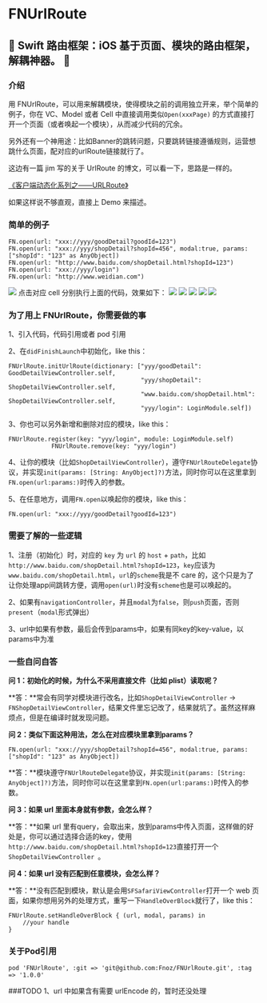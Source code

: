 # FNUrlRoute
## 🍎 Swift 路由框架：iOS 基于页面、模块的路由框架，解耦神器。 🍎

### 介绍
用 FNUrlRoute，可以用来解耦模块，使得模块之前的调用独立开来，举个简单的例子，你在 VC、Model 或者 Cell 中直接调用类似`Open(xxxPage)` 的方式直接打开一个页面（或者唤起一个模块），从而减少代码的冗余。

另外还有一个神用途：比如Banner的跳转问题，只要跳转链接遵循规则，运营想跳什么页面，配对应的urlRoute链接就行了。

这边有一篇 jim 写的关于 UrlRoute 的博文，可以看一下，思路是一样的。

[《客户端动态化系列之——URLRoute》](http://www.jianshu.com/p/18b915735932)

如果这样说不够直观，直接上 Demo 来描述。

### 简单的例子

```
FN.open(url: "xxx://yyy/goodDetail?goodId=123")
FN.open(url: "xxx://yyy/shopDetail?shopId=456", modal:true, params:["shopId": "123" as AnyObject])
FN.open(url: "http://www.baidu.com/shopDetail.html?shopId=123")
FN.open(url: "xxx://yyy/login")
FN.open(url: "http://www.weidian.com")
```
![](http://7xl2dx.com1.z0.glb.clouddn.com/fnurlroute_all.png)
点击对应 cell 分别执行上面的代码，效果如下：
![](http://7xl2dx.com1.z0.glb.clouddn.com/fnurlroute_0.gif)
![](http://7xl2dx.com1.z0.glb.clouddn.com/fnurlroute_1.gif)
![](http://7xl2dx.com1.z0.glb.clouddn.com/fnurlroute_2.gif)
![](http://7xl2dx.com1.z0.glb.clouddn.com/fnurlroute_3.gif)
![](http://7xl2dx.com1.z0.glb.clouddn.com/fnurlroute_4.gif)

### 为了用上 FNUrlRoute，你需要做的事
1、引入代码，代码引用或者 pod 引用

2、在`didFinishLaunch`中初始化，like this：

```
FNUrlRoute.initUrlRoute(dictionary: ["yyy/goodDetail": GoodDetailViewController.self,
                                     "yyy/shopDetail": ShopDetailViewController.self,
                                     "www.baidu.com/shopDetail.html": ShopDetailViewController.self,
                                     "yyy/login": LoginModule.self])
```

3、你也可以另外新增和删除对应的模块，like this：

```
FNUrlRoute.register(key: "yyy/login", module: LoginModule.self)
            FNUrlRoute.remove(key: "yyy/login")
```

4、让你的模块（比如`ShopDetailViewController`），遵守`FNUrlRouteDelegate`协议，并实现`init(params: [String: AnyObject]?)`方法，同时你可以在这里拿到`FN.open(url:params:)`时传入的参数。

5、在任意地方，调用`FN.open`以唤起你的模块，like this：

```
FN.open(url: "xxx://yyy/goodDetail?goodId=123")

```

### 需要了解的一些逻辑
1、注册（初始化）时，对应的 `key` 为 `url` 的 `host` + `path`，比如`http://www.baidu.com/shopDetail.html?shopId=123`，`key`应该为`www.baidu.com/shopDetail.html`，`url`的`scheme`我是不 care 的，这个只是为了让你处理app间跳转方便，调用`open(url)`时没有`scheme`也是可以唤起的。

2、如果有`navigationController`，并且`modal`为`false`，则`push`页面，否则`present`（`modal`形式弹出）

3、url中如果有参数，最后会传到params中，如果有同key的key-value，以params中为准

### 一些自问自答
**问 1：初始化的时候，为什么不采用直接文件（比如 plist）读取呢？**

**答：**常会有同学对模块进行改名，比如`ShopDetailViewController` -> `FNShopDetailViewController`，结果文件里忘记改了，结果就坑了。虽然这样麻烦点，但是在编译时就发现问题。

**问 2：类似下面这种用法，怎么在对应模块里拿到params？**

```
FN.open(url: "xxx://yyy/shopDetail?shopId=456", modal:true, params:["shopId": "123" as AnyObject])

```

**答：**模块遵守`FNUrlRouteDelegate`协议，并实现`init(params: [String: AnyObject]?)`方法，同时你可以在这里拿到`FN.open(url:params:)`时传入的参数。

**问 3：如果 url 里面本身就有参数，会怎么样？**

**答：**如果 url 里有query，会取出来，放到params中传入页面，这样做的好处是，你可以通过选择合适的key，使用`http://www.baidu.com/shopDetail.html?shopId=123`直接打开一个`ShopDetailViewController `。

**问 4：如果 url 没有匹配到任意模块，会怎么样？**

**答：**没有匹配到模块，默认是会用`SFSafariViewController`打开一个 web 页面，如果你想用另外的处理方式，重写一下`HandleOverBlock`就行了，like this：

```
FNUrlRoute.setHandleOverBlock { (url, modal, params) in
	//your handle          
}
```

### 关于Pod引用
```
pod 'FNUrlRoute', :git => 'git@github.com:Fnoz/FNUrlRoute.git', :tag => '1.0.0'
```

###TODO
1、url 中如果含有需要 urlEncode 的，暂时还没处理
